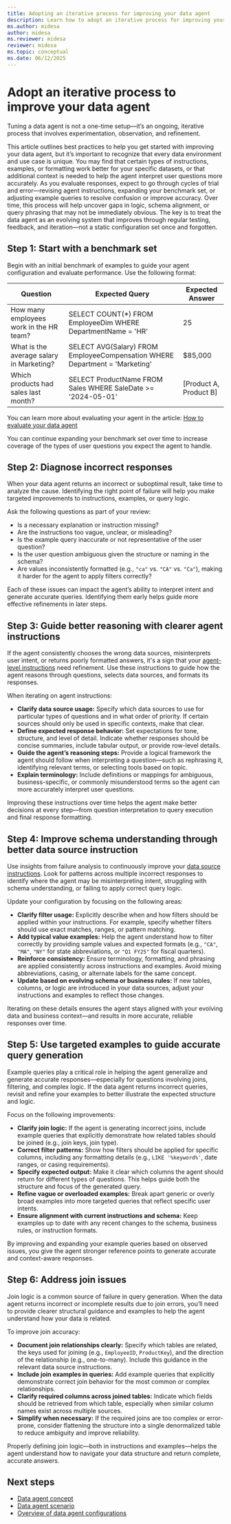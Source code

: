 ```yaml
---
title: Adopting an iterative process for improving your data agent
description: Learn how to adopt an iterative process for improving your data agent.
ms.author: midesa
author: midesa
ms.reviewer: midesa
reviewer: midesa
ms.topic: conceptual
ms.date: 06/12/2025
---
```


# Adopt an iterative process to improve your data agent

Tuning a data agent is not a one-time setup—it’s an ongoing, iterative process that involves experimentation, observation, and refinement.

This article outlines best practices to help you get started with improving your data agent, but it’s important to recognize that every data environment and use case is unique. You may find that certain types of instructions, examples, or formatting work better for your specific datasets, or that additional context is needed to help the agent interpret user questions more accurately. As you evaluate responses, expect to go through cycles of trial and error—revising agent instructions, expanding your benchmark set, or adjusting example queries to resolve confusion or improve accuracy. Over time, this process will help uncover gaps in logic, schema alignment, or query phrasing that may not be immediately obvious. The key is to treat the data agent as an evolving system that improves through regular testing, feedback, and iteration—not a static configuration set once and forgotten.

## Step 1: Start with a benchmark set

Begin with an initial benchmark of examples to guide your agent configuration and evaluate performance. Use the following format:

| Question                                 | Expected Query                          | Expected Answer                |
|------------------------------------------|------------------------------------------|--------------------------------|
| How many employees work in the HR team? | SELECT COUNT(*) FROM EmployeeDim WHERE DepartmentName = 'HR' | 25                             |
| What is the average salary in Marketing? | SELECT AVG(Salary) FROM EmployeeCompensation WHERE Department = 'Marketing' | $85,000                         |
| Which products had sales last month?     | SELECT ProductName FROM Sales WHERE SaleDate >= '2024-05-01' | [Product A, Product B]         |

You can learn more about evaluating your agent in the article: [How to evaluate your data agent](../data-science/evaluate-data-agent.md)

You can continue expanding your benchmark set over time to increase coverage of the types of user questions you expect the agent to handle.

## Step 2: Diagnose incorrect responses

When your data agent returns an incorrect or suboptimal result, take time to analyze the cause. Identifying the right point of failure will help you make targeted improvements to instructions, examples, or query logic.

Ask the following questions as part of your review:

- Is a necessary explanation or instruction missing?
- Are the instructions too vague, unclear, or misleading?
- Is the example query inaccurate or not representative of the user question?
- Is the user question ambiguous given the structure or naming in the schema?
- Are values inconsistently formatted (e.g., `"ca"` vs. `"CA"` vs. `"Ca"`), making it harder for the agent to apply filters correctly?

Each of these issues can impact the agent’s ability to interpret intent and generate accurate queries. Identifying them early helps guide more effective refinements in later steps.

## Step 3: Guide better reasoning with clearer agent instructions

If the agent consistently chooses the wrong data sources, misinterprets user intent, or returns poorly formatted answers, it's a sign that your [agent-level instructions](../data-science/data-agent-configurations.md#data-agent-instructions) need refinement. Use these instructions to guide how the agent reasons through questions, selects data sources, and formats its responses.

When iterating on agent instructions:

- **Clarify data source usage:** Specify which data sources to use for particular types of questions and in what order of priority. If certain sources should only be used in specific contexts, make that clear.
- **Define expected response behavior:** Set expectations for tone, structure, and level of detail. Indicate whether responses should be concise summaries, include tabular output, or provide row-level details.
- **Guide the agent’s reasoning steps:** Provide a logical framework the agent should follow when interpreting a question—such as rephrasing it, identifying relevant terms, or selecting tools based on topic.
- **Explain terminology:** Include definitions or mappings for ambiguous, business-specific, or commonly misunderstood terms so the agent can more accurately interpret user questions.

Improving these instructions over time helps the agent make better decisions at every step—from question interpretation to query execution and final response formatting.

## Step 4: Improve schema understanding through better data source instruction

Use insights from failure analysis to continuously improve your [data source instructions](../data-science/data-agent-configurations.md#data-source-instructions). Look for patterns across multiple incorrect responses to identify where the agent may be misinterpreting intent, struggling with schema understanding, or failing to apply correct query logic.

Update your configuration by focusing on the following areas:

- **Clarify filter usage:** Explicitly describe when and how filters should be applied within your instructions. For example, specify whether filters should use exact matches, ranges, or pattern matching.
- **Add typical value examples:** Help the agent understand how to filter correctly by providing sample values and expected formats (e.g., `"CA"`, `"MA"`, `"NY"` for state abbreviations, or `"Q1 FY25"` for fiscal quarters).
- **Reinforce consistency:** Ensure terminology, formatting, and phrasing are applied consistently across instructions and examples. Avoid mixing abbreviations, casing, or alternate labels for the same concept.
- **Update based on evolving schema or business rules:** If new tables, columns, or logic are introduced in your data sources, adjust your instructions and examples to reflect those changes.

Iterating on these details ensures the agent stays aligned with your evolving data and business context—and results in more accurate, reliable responses over time.

## Step 5: Use targeted examples to guide accurate query generation

Example queries play a critical role in helping the agent generalize and generate accurate responses—especially for questions involving joins, filtering, and complex logic. If the data agent returns incorrect queries, revisit and refine your examples to better illustrate the expected structure and logic.

Focus on the following improvements:

- **Clarify join logic:** If the agent is generating incorrect joins, include example queries that explicitly demonstrate how related tables should be joined (e.g., join keys, join type).
- **Correct filter patterns:** Show how filters should be applied for specific columns, including any formatting details (e.g., `LIKE '%keyword%'`, date ranges, or casing requirements).
- **Specify expected output:** Make it clear which columns the agent should return for different types of questions. This helps guide both the structure and focus of the generated query.
- **Refine vague or overloaded examples:** Break apart generic or overly broad examples into more targeted queries that reflect specific user intents.
- **Ensure alignment with current instructions and schema:** Keep examples up to date with any recent changes to the schema, business rules, or instruction formats.

By improving and expanding your example queries based on observed issues, you give the agent stronger reference points to generate accurate and context-aware responses.

## Step 6: Address join issues

Join logic is a common source of failure in query generation. When the data agent returns incorrect or incomplete results due to join errors, you’ll need to provide clearer structural guidance and examples to help the agent understand how your data is related.

To improve join accuracy:

- **Document join relationships clearly:** Specify which tables are related, the keys used for joining (e.g., `EmployeeID`, `ProductKey`), and the direction of the relationship (e.g., one-to-many). Include this guidance in the relevant data source instructions.
- **Include join examples in queries:** Add example queries that explicitly demonstrate correct join behavior for the most common or complex relationships.
- **Clarify required columns across joined tables:** Indicate which fields should be retrieved from which table, especially when similar column names exist across multiple sources.
- **Simplify when necessary:** If the required joins are too complex or error-prone, consider flattening the structure into a single denormalized table to reduce ambiguity and improve reliability.

Properly defining join logic—both in instructions and examples—helps the agent understand how to navigate your data structure and return complete, accurate answers.

## Next steps

- [Data agent concept](concept-data-agent.md)
- [Data agent scenario](data-agent-scenario.md)
- [Overview of data agent configurations](data-agent-configurations.md)